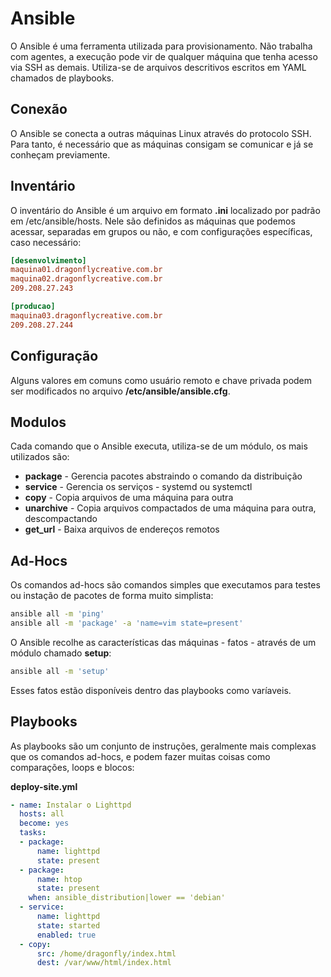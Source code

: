 
# Ansible

O Ansible é uma ferramenta utilizada para provisionamento. Não trabalha com agentes, a execução pode vir de qualquer máquina que tenha acesso via SSH as demais. 
Utiliza-se de arquivos descritivos escritos em YAML chamados de playbooks.

## Conexão

O Ansible se conecta a outras máquinas Linux através do protocolo SSH. Para tanto, é necessário que as máquinas consigam se comunicar e já se conheçam previamente.

## Inventário

O inventário do Ansible é um arquivo em formato **.ini** localizado por padrão em /etc/ansible/hosts. Nele são definidos as máquinas que podemos acessar, separadas em grupos ou não, e com configurações específicas, caso necessário:

```ini
[desenvolvimento]
maquina01.dragonflycreative.com.br
maquina02.dragonflycreative.com.br
209.208.27.243

[producao]
maquina03.dragonflycreative.com.br
209.208.27.244
```

## Configuração

Alguns valores em comuns como usuário remoto e chave privada podem ser modificados no arquivo **/etc/ansible/ansible.cfg**.

## Modulos

Cada comando que o Ansible executa, utiliza-se de um módulo, os mais utilizados são:

-   **package** - Gerencia pacotes abstraindo o comando da distribuição
-   **service** - Gerencia os serviços - systemd ou systemctl
-   **copy** - Copia arquivos de uma máquina para outra
-   **unarchive** - Copia arquivos compactados de uma máquina para outra, descompactando
-   **get_url** - Baixa arquivos de endereços remotos

## Ad-Hocs

Os comandos ad-hocs são comandos simples que executamos para testes ou instação de pacotes de forma muito simplista:

```bash
ansible all -m 'ping'
ansible all -m 'package' -a 'name=vim state=present'
```

O Ansible recolhe as características das máquinas - fatos - através de um módulo chamado **setup**:

```bash
ansible all -m 'setup'
```

Esses fatos estão disponíveis dentro das playbooks como varíaveis.

## Playbooks

As playbooks são um conjunto de instruções, geralmente mais complexas que os comandos ad-hocs, e podem fazer muitas coisas como comparações, loops e blocos:

**deploy-site.yml**

```yml
- name: Instalar o Lighttpd
  hosts: all
  become: yes
  tasks:
  - package:
      name: lighttpd
      state: present
  - package:
      name: htop
      state: present
    when: ansible_distribution|lower == 'debian'
  - service:
      name: lighttpd
      state: started
      enabled: true
  - copy:
      src: /home/dragonfly/index.html
      dest: /var/www/html/index.html
```
